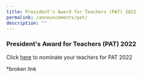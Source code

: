 ```yaml
---
title: President's Award for Teachers (PAT) 2022
permalink: /announcements/pat/
description: ""
---
```

### President's Award for Teachers (PAT) 2022

Click [here](https://form.gov.sg/#!/614077bfb67542001334ca5d) to nominate your teachers for PAT 2022

*broken link